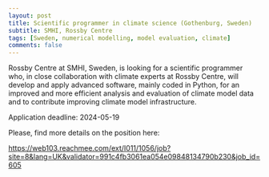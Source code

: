 ```yaml
---
layout: post
title: Scientific programmer in climate science (Gothenburg, Sweden)
subtitle: SMHI, Rossby Centre
tags: [Sweden, numerical modelling, model evaluation, climate]
comments: false
---
```

Rossby Centre at SMHI, Sweden, is looking for a scientific programmer who, in close collaboration with climate experts at Rossby Centre, will develop and apply advanced software, mainly coded in Python, for an improved and more efficient analysis and evaluation of climate model data and to contribute improving climate model infrastructure.

Application deadline: 2024-05-19

Please, find more details on the position here:

https://web103.reachmee.com/ext/I011/1056/job?site=8&lang=UK&validator=991c4fb3061ea054e09848134790b230&job_id=605
